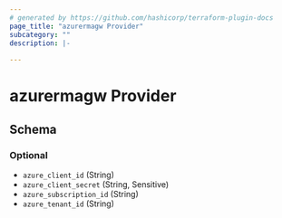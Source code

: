```yaml
---
# generated by https://github.com/hashicorp/terraform-plugin-docs
page_title: "azurermagw Provider"
subcategory: ""
description: |-
  
---
```


# azurermagw Provider





<!-- schema generated by tfplugindocs -->
## Schema
 
### Optional

- `azure_client_id` (String)
- `azure_client_secret` (String, Sensitive)
- `azure_subscription_id` (String)
- `azure_tenant_id` (String)
